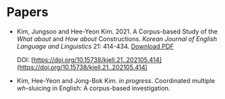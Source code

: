 # Papers
* Kim, Jungsoo and Hee-Yeon Kim. 2021. A Corpus-based Study of the _What about_ and _How about_ Constructions.
  _Korean Journal of English Language and Linguistics_ 21: 414-434. [Download PDF](heeyeon8/cv/Kim%20and%20Kim-2021.pdf)
  
  DOI: [https://doi.org/10.15738/kjell.21..202105.414](https://doi.org/10.15738/kjell.21..202105.414)
  
* Kim, Hee-Yeon and Jong-Bok Kim. *in progress*. Coordinated multiple *wh*-sluicing in English: A corpus-based investigation.
